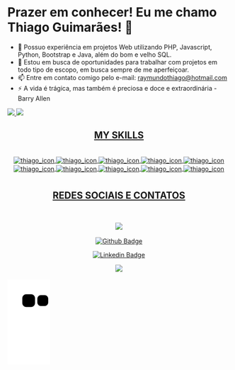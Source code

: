 # Prazer em conhecer! Eu me chamo Thiago Guimarães! 👋



- 🔭 Possuo experiência em projetos Web utilizando PHP, Javascript, Python, Bootstrap e Java, além do bom e velho SQL. 
- 👯 Estou em busca de oportunidades para trabalhar com projetos em todo tipo de escopo, em busca sempre de me aperfeiçoar.
- 📫 Entre em contato comigo pelo e-mail: raymundothiago@hotmail.com
- ⚡ A vida é trágica, mas também é preciosa e doce e extraordinária - Barry Allen


<div>
<a href="https:github.com/Rayago">
<img heigth="180em" src="https://github-readme-stats.vercel.app/api?username=Rayago&show_icons=true&theme=tokyonight&include_all_commits=true&count_private=true"/>
<img heigth="180em" src="https://github-readme-stats.vercel.app/api/top-langs/?username=Rayago&layout=compact&langs_count=16&theme=tokyonight"/>
</div>
   
<div>
   <h2 text align="center">MY SKILLS</h2>
</div>   
   
<div style="display: inline_block" align="center">

   
   
   <BR>
      <img align="center" alt="thiago_icon" height="30" width="40" src="https://cdn.jsdelivr.net/gh/devicons/devicon/icons/python/python-original.svg" />
      <img align="center" alt="thiago_icon" height="30" width="40"src="https://cdn.jsdelivr.net/gh/devicons/devicon/icons/php/php-original.svg" />
      <img align="center" alt="thiago_icon" height="30" width="40"src="https://cdn.jsdelivr.net/gh/devicons/devicon/icons/html5/html5-original.svg" />
      <img align="center" alt="thiago_icon" height="30" width="40"src="https://cdn.jsdelivr.net/gh/devicons/devicon/icons/javascript/javascript-original.svg" />
      <img align="center" alt="thiago_icon" height="30" width="40"src="https://cdn.jsdelivr.net/gh/devicons/devicon/icons/github/github-original.svg"/>
      <img align="center" alt="thiago_icon" height="30" width="40"src="https://cdn.jsdelivr.net/gh/devicons/devicon/icons/linux/linux-original.svg" />
      <img align="center" alt="thiago_icon" height="30" width="40"src="https://cdn.jsdelivr.net/gh/devicons/devicon/icons/java/java-original.svg" />     
      <img align="center" alt="thiago_icon" height="30" width="40"src="https://cdn.jsdelivr.net/gh/devicons/devicon/icons/visualstudio/visualstudio-plain.svg" />
      <img align="center" alt="thiago_icon" height="30" width="40"src="https://cdn.jsdelivr.net/gh/devicons/devicon/icons/mysql/mysql-plain.svg"/>
      <img align="center" alt="thiago_icon" height="30" width="40"src="https://cdn.jsdelivr.net/gh/devicons/devicon/icons/bootstrap/bootstrap-original.svg"/>
   

      
   </div>
      
#
<div>
   <h2 text align="center">REDES SOCIAIS E CONTATOS</h2>
</div>   

<div style="display: inline_block" align="center"> <br>
    
<a href = "mailto:raymundo.guimaraes@iesb.edu.br"><img src="https://img.shields.io/badge/-Gmail-%23333?style=for-the-badge&logo=gmail&logoColor=white" target="_blank"></a>
  
[![Github Badge](https://img.shields.io/badge/-Github-000?style=flat-square&logo=Github&logoColor=white&link=https://github.com/Rayago)](https://github.com/Rayago)
  
[![Linkedin Badge](https://img.shields.io/badge/-LinkedIn-blue?style=flat-square&logo=Linkedin&logoColor=white&link=https://www.linkedin.com/in/raymundo-thiago/)](https://www.linkedin.com/in/raymundo-thiago/?originalSubdomain=br)

  <a href="https://www.instagram.com/estudatech/" target="_blank"><img src="https://img.shields.io/badge/-Instagram-%23E4405F?style=for-the-badge&logo=instagram&logoColor=white" target="_blank"></a> 
  </div>

 
  ![Snake animation](https://github.com/Rayago/Rayago/blob/output/github-contribution-grid-snake.svg)
 
</div>
